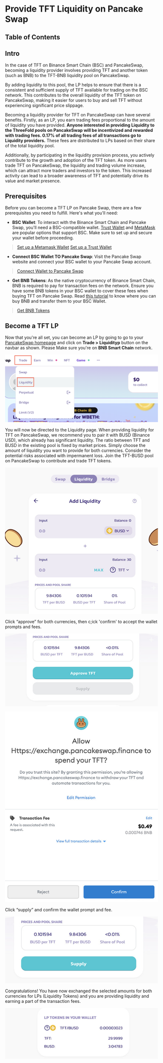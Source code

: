 <h1> Provide TFT Liquidity on Pancake Swap </h1>

<h2>Table of Contents</h2>

## Intro

In the case of TFT on Binance Smart Chain (BSC) and PancakeSwap, becoming a liquidity provider involves providing TFT and another token (such as BNB) to the TFT-BNB liquidity pool on PancakeSwap. 

By adding liquidity to this pool, the LP helps to ensure that there is a consistent and sufficient supply of TFT available for trading on the BSC network. This contributes to the overall liquidity of the TFT token on PancakeSwap, making it easier for users to buy and sell TFT without experiencing significant price slippage.

Becoming a liquidity provider for TFT on PancakeSwap can have several benefits. Firstly, as an LP, you earn trading fees proportional to the amount of liquidity you have provided. **Anyone interested in providing Liquidity to the ThreeFold pools on PancakeSwap will be incentivized and rewarded with trading fees. 0.17% of all trading fees of all transactions go to Liquidity providers.** These fees are distributed to LPs based on their share of the total liquidity pool. 

Additionally, by participating in the liquidity provision process, you actively contribute to the growth and adoption of the TFT token. As more users trade TFT on PancakeSwap, the liquidity and trading volume increase, which can attract more traders and investors to the token. This increased activity can lead to a broader awareness of TFT and potentially drive its value and market presence.

## Prerequisites

Before you can become a TFT LP on Pancake Swap, there are a few prerequisites you need to fulfill. Here's what you'll need:

- **BSC Wallet**: To interact with the Binance Smart Chain and Pancake Swap, you'll need a BSC-compatible wallet. [Trust Wallet](https://trustwallet.com/) and [MetaMask](https://metamask.io/) are popular options that support BSC. Make sure to set up and secure your wallet before proceeding.

> [Set up a Metamask Wallet](../storetft/metamask.md)
> [Set up a Trust Wallet](../storetft/trustwallet.md)

- **Connect BSC Wallet TO Pancake Swap**: Visit the Pancake Swap website and connect your BSC wallet to your Pancake Swap account.

> [Connect Wallet to Pancake Swap](https://docs.pancakeswap.finance/readme/get-started/connection-guide)

- **Get BNB Tokens**: As the native cryptocurrency of Binance Smart Chain, BNB is required to pay for transaction fees on the network. Ensure you have some BNB tokens in your BSC wallet to cover these fees when buying TFT on Pancake Swap. Read [this tutorial](https://fortunly.com/articles/how-to-buy-bnb/) to know where you can buy BNB and transfer them to your BSC Wallet.

> [Get BNB Tokens](https://docs.pancakeswap.finance/readme/get-started/bep20-guide)


## Become a TFT LP

Now that you're all set, you can become an LP by going to go to your [PancakeSwap homepage](https://pancakeswap.finance/) and click on **Trade > Liquidityp** button on the navbar as shown. Please Make sure you're on **BNB Smart Chain** network.

![](./img/pancake_liquidity.png)

You will now be directed to the Liquidity page. When providing liquidity for TFT on PancakeSwap, we recommend you to pair it with BUSD (Binance USD), which already has significant liquidity. The ratio between TFT and BUSD in the existing pool is fixed by market prices. Simply choose the amount of liquidity you want to provide for both currencies. Consider the potential risks associated with impermanent loss. Join the TFT-BUSD pool on PancakeSwap to contribute and trade TFT tokens.

![](./img/liquidity_busd.jpeg)

Click “approve” for both currencies, then c;ick 'confirm' to accept the wallet prompts and fees.

![](./img/liquidity_approve.jpeg)

![](./img/threefold__confirmation.jpg)

Click “supply” and confirm the wallet prompt and fee.

![](./img/threefold__supply.jpg)

Congratulations! You have now exchanged the selected amounts for both currencies for LPs (Liquidity Tokens) and you are providing liquidity and earning a part of the transaction fees.

![](./img/../threefold__lp_tokens.jpg)